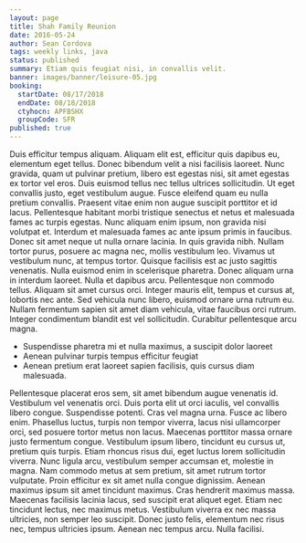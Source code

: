 ```yaml
---
layout: page
title: Shah Family Reunion
date: 2016-05-24
author: Sean Cordova
tags: weekly links, java
status: published
summary: Etiam quis feugiat nisi, in convallis velit.
banner: images/banner/leisure-05.jpg
booking:
  startDate: 08/17/2018
  endDate: 08/18/2018
  ctyhocn: APFBSHX
  groupCode: SFR
published: true
---
```

Duis efficitur tempus aliquam. Aliquam elit est, efficitur quis dapibus eu, elementum eget tellus. Donec bibendum velit a nisi facilisis laoreet. Nunc gravida, quam ut pulvinar pretium, libero est egestas nisi, sit amet egestas ex tortor vel eros. Duis euismod tellus nec tellus ultrices sollicitudin. Ut eget convallis justo, eget vestibulum augue. Fusce eleifend quam eu nulla pretium convallis. Praesent vitae enim non augue suscipit porttitor et id lacus. Pellentesque habitant morbi tristique senectus et netus et malesuada fames ac turpis egestas. Nunc aliquam enim ipsum, non gravida nisi volutpat et. Interdum et malesuada fames ac ante ipsum primis in faucibus. Donec sit amet neque ut nulla ornare lacinia. In quis gravida nibh. Nullam tortor purus, posuere ac magna nec, mollis vestibulum leo. Vivamus ut vestibulum nunc, at tempus tortor.
Quisque facilisis est ac justo sagittis venenatis. Nulla euismod enim in scelerisque pharetra. Donec aliquam urna in interdum laoreet. Nulla et dapibus arcu. Pellentesque non commodo tellus. Aliquam sit amet cursus orci. Integer mauris elit, tempus et cursus at, lobortis nec ante. Sed vehicula nunc libero, euismod ornare urna rutrum eu. Nullam fermentum sapien sit amet diam vehicula, vitae faucibus orci rutrum. Integer condimentum blandit est vel sollicitudin. Curabitur pellentesque arcu magna.

* Suspendisse pharetra mi et nulla maximus, a suscipit dolor laoreet
* Aenean pulvinar turpis tempus efficitur feugiat
* Aenean pretium erat laoreet sapien facilisis, quis cursus diam malesuada.

Pellentesque placerat eros sem, sit amet bibendum augue venenatis id. Vestibulum vel venenatis orci. Duis porta elit ut orci iaculis, vel convallis libero congue. Suspendisse potenti. Cras vel magna urna. Fusce ac libero enim. Phasellus luctus, turpis non tempor viverra, lacus nisi ullamcorper orci, sed posuere tortor metus non lacus. Maecenas porttitor massa ornare justo fermentum congue. Vestibulum ipsum libero, tincidunt eu cursus ut, pretium quis turpis. Etiam rhoncus risus dui, eget luctus lorem sollicitudin viverra. Nunc ligula arcu, vestibulum semper accumsan et, molestie in magna. Nam commodo metus at sem pretium, sit amet rutrum tortor vulputate.
Proin efficitur ex sit amet nulla congue dignissim. Aenean maximus ipsum sit amet tincidunt maximus. Cras hendrerit maximus massa. Maecenas facilisis lacinia lacus, sed suscipit erat aliquet eget. Etiam nec tincidunt lectus, nec maximus metus. Vestibulum viverra ex nec massa ultricies, non semper leo suscipit. Donec justo felis, elementum nec risus nec, tempus ultricies ipsum. Aenean nec tempus arcu. Nulla facilisi.
